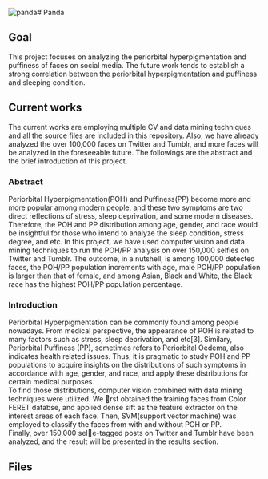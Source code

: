 ![panda](http://www.baidu.com/img/bdlogo.gif "Panda")# Panda
## Goal
  This project focuses on analyzing the periorbital hyperpigmentation and puffiness of faces on social media. The future work tends to establish a strong correlation between the periorbital hyperpigmentation and puffiness and sleeping condition.
## Current works
  The current works are employing multiple CV and data mining techniques and all the source files are included in this repository. Also, we have already analyzed the over 100,000 faces on Twitter and Tumblr, and more faces will be analyzed in the foreseeable future. The followings are the abstract and the brief introduction of this project.
### Abstract
  Periorbital Hyperpigmentation(POH) and Puffiness(PP) become more and more popular among modern people, and these two symptoms are two direct reflections of stress, sleep deprivation, and some modern diseases. Therefore, the POH and PP distribution among age, gender, and race would be insightful for those who intend to analyze the sleep condition, stress degree, and etc. In this project, we have used computer vision and data mining techniques to run the POH/PP analysis on over 150,000 selfies on Twitter and Tumblr. The outcome, in a nutshell, is among 100,000 detected faces, the POH/PP population increments with age, male POH/PP population is larger than that of female, and among Asian, Black and White, the Black race has the highest POH/PP population percentage.
### Introduction
  Periorbital Hyperpigmentation can be commonly found among people nowadays. From medical perspective, the appearance of POH is related to many factors such as stress, sleep deprivation, and etc[3]. Similary, Periorbital Puffiness (PP), sometimes refers to Periorbital Oedema, also indicates health related issues. Thus, it is pragmatic to study POH and PP populations to acquire insights on the distributions of such symptoms in accordance with age, gender, and race, and apply these distributions for certain medical purposes.
  <br>To find those distributions, computer vision combined with data mining techniques were utilized. We rst obtained the training faces from Color FERET databse, and applied dense sift as the feature extractor on the interest areas of each face. Then, SVM(support vector machine) was employed to classify the faces from with and without POH or PP.
  <br>Finally, over 150,000 sele-tagged posts on Twitter and Tumblr have been analyzed, and the result will be presented in the results section.
## Files
